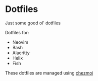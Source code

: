 # Dotfiles

Just some good ol' dotfiles

Dotfiles for:
- Neovim
- Bash
- Alacritty
- Helix
- Fish

These dotfiles are managed using [chezmoi](https://github.com/twpayne/chezmoi)
